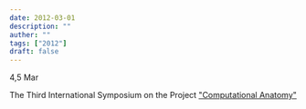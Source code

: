 ```yaml
---
date: 2012-03-01
description: ""
auther: ""
tags: ["2012"]
draft: false
---
```

4,5 Mar

The Third International Symposium on the Project ["Computational Anatomy"](http://www.mext.go.jp/a_menu/shinkou/hojyo/chukan-jigohyouka/1316673.htm)
<!--more-->

